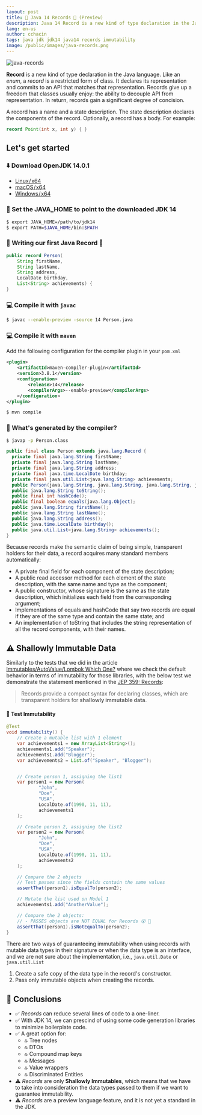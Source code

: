 ```yaml
---
layout: post
title: 🚀 Java 14 Records 💾 (Preview)
description: Java 14 Record is a new kind of type declaration in the Java language. Like an enum, a record is a restricted form of class. It declares its representation and commits to an API that matches that representation.
lang: en-us
author: cchacin
tags: java jdk jdk14 java14 records immutability
image: /public/images/java-records.png
---
```


![java-records](https://carloschac.in/public/images/java-records.png)

**Record** is a new kind of type declaration in the Java language. Like an _enum_, a _record_ is a restricted form of class. It declares its representation and commits to an API that matches that representation. Records give up a freedom that classes usually enjoy: the ability to decouple API from representation. In return, records gain a significant degree of concision.

A record has a name and a state description. The state description declares the components of the record. Optionally, a record has a body. For example:

```java
record Point(int x, int y) { }
```

<!-- more -->

## Let's get started

### ⬇️ Download OpenJDK 14.0.1

- [Linux / x64](https://download.java.net/java/GA/jdk14.0.1/664493ef4a6946b186ff29eb326336a2/7/GPL/openjdk-14.0.1_linux-x64_bin.tar.gz)
- [macOS / x64](https://download.java.net/java/GA/jdk14.0.1/664493ef4a6946b186ff29eb326336a2/7/GPL/openjdk-14.0.1_osx-x64_bin.tar.gz)
- [Windows / x64](https://download.java.net/java/GA/jdk14.0.1/664493ef4a6946b186ff29eb326336a2/7/GPL/openjdk-14.0.1_windows-x64_bin.zip)

### 🚥 Set the JAVA_HOME to point to the downloaded JDK 14

```bash
$ export JAVA_HOME=/path/to/jdk14
$ export PATH=$JAVA_HOME/bin:$PATH
```

### 🚀 Writing our first Java Record 💾

```java
public record Person(
    String firstName,
    String lastName,
    String address,
    LocalDate birthday,
    List<String> achievements) {
}
```

### 💻 Compile it with `javac`

```bash
$ javac --enable-preview -source 14 Person.java  
```

### 💻 Compile it with `maven`

Add the following configuration for the compiler plugin in your `pom.xml`

```xml
<plugin>
    <artifactId>maven-compiler-plugin</artifactId>
    <version>3.8.1</version>
    <configuration>
        <release>14</release>
        <compilerArgs>--enable-preview</compilerArgs>
    </configuration>
</plugin>
```

```bash
$ mvn compile
```

### 🚧 What's generated by the compiler?

```bash
$ javap -p Person.class
```

```java
public final class Person extends java.lang.Record {
  private final java.lang.String firstName;
  private final java.lang.String lastName;
  private final java.lang.String address;
  private final java.time.LocalDate birthday;
  private final java.util.List<java.lang.String> achievements;
  public Person(java.lang.String, java.lang.String, java.lang.String, java.time.LocalDate, java.util.List<java.lang.String>);
  public java.lang.String toString();
  public final int hashCode();
  public final boolean equals(java.lang.Object);
  public java.lang.String firstName();
  public java.lang.String lastName();
  public java.lang.String address();
  public java.time.LocalDate birthday();
  public java.util.List<java.lang.String> achievements();
}
```

Because records make the semantic claim of being simple, transparent holders for their data, a record acquires many standard members automatically:

- A private final field for each component of the state description;
- A public read accessor method for each element of the state description, with the same name and type as the component;
- A public constructor, whose signature is the same as the state description, which initializes each field from the corresponding argument;
- Implementations of equals and hashCode that say two records are equal if they are of the same type and contain the same state; and
- An implementation of toString that includes the string representation of all the record components, with their names.

## ⚠️ Shallowly Immutable Data

Similarly to the tests that we did in the article [Immutables/AutoValue/Lombok Which One?](https://carloschac.in/2020/04/12/immutables-autovalue-lombok/) where we check the default behavior in terms of immutability for those libraries, with the below test we demonstrate the statement mentioned in the [JEP 359: Records](https://openjdk.java.net/jeps/359):

> Records provide a compact syntax for declaring classes, which are transparent holders for **shallowly immutable data**.

#### 📐 Test Immutability

```java
@Test
void immutability() {
    // Create a mutable list with 1 element
    var achievements1 = new ArrayList<String>();
    achievements1.add("Speaker");
    achievements1.add("Blogger");
    var achievements2 = List.of("Speaker", "Blogger");


    // Create person 1, assigning the list1
    var person1 = new Person(
            "John",
            "Doe",
            "USA",
            LocalDate.of(1990, 11, 11),
            achievements1
    );

    // Create person 2, assigning the list2
    var person2 = new Person(
            "John",
            "Doe",
            "USA",
            LocalDate.of(1990, 11, 11),
            achievements2
    );

    // Compare the 2 objects
    // Test passes since the fields contain the same values
    assertThat(person1).isEqualTo(person2);

    // Mutate the list used on Model 1
    achievements1.add("AnotherValue");

    // Compare the 2 objects:
    // - PASSES objects are NOT EQUAL for Records 😮 🔴
    assertThat(person1).isNotEqualTo(person2);
}
```

There are two ways of guaranteeing immutability when using records with mutable data types in their signature or when the data type is an interface, and we are not sure about the implementation, i.e., `java.util.Date` or `java.util.List`

1) Create a safe copy of the data type in the record's constructor.
2) Pass only immutable objects when creating the records.

## 🔆 Conclusions

- ✅ _Records_ can reduce several lines of code to a one-liner.
- ✅ With JDK 14, we can prescind of using some code generation libraries to minimize boilerplate code.
- ✅ A great option for:
  - 🔝 Tree nodes
  - 🔝 DTOs
  - 🔝 Compound map keys
  - 🔝 Messages
  - 🔝 Value wrappers
  - 🔝 Discriminated Entities
- ⚠️ _Records_ are only **Shallowly Immutables**, which means that we have to take into consideration the data types passed to them if we want to guarantee immutability.
- ⚠️ _Records_ are a preview language feature, and it is not yet a standard in the JDK.
